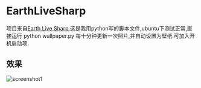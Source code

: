 # EarthLiveSharp
项目来自[Earth Live Sharp ](https://github.com/bitdust/EarthLiveSharp)
这是我用python写的脚本文件,ubuntu下测试正常,直接运行 python wallpaper.py
每十分钟更新一次照片,并自动设置为壁纸.可加入开机启动项.

## 效果
![screenshot1](https://github.com/xyangk/EarthLiveSharp/blob/master/demo/demo.png)
